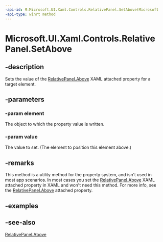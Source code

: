 ```yaml
---
-api-id: M:Microsoft.UI.Xaml.Controls.RelativePanel.SetAbove(Microsoft.UI.Xaml.UIElement,System.Object)
-api-type: winrt method
---
```


<!-- Method syntax
public void SetAbove(Windows.UI.Xaml.UIElement element, System.Object value)
-->

# Microsoft.UI.Xaml.Controls.RelativePanel.SetAbove

## -description
Sets the value of the [RelativePanel.Above](/uwp/api/microsoft.ui.xaml.controls.relativepanel#xaml-attached-properties) XAML attached property for a target element.

## -parameters
### -param element
The object to which the property value is written.

### -param value
The value to set. (The element to position this element above.)

## -remarks
This method is a utility method for the property system, and isn't used in most app scenarios. In most cases you set the [RelativePanel.Above](/uwp/api/microsoft.ui.xaml.controls.relativepanel#xaml-attached-properties) XAML attached property in XAML and won't need this method. For more info, see the [RelativePanel.Above](/uwp/api/microsoft.ui.xaml.controls.relativepanel#xaml-attached-properties) attached property.

## -examples

## -see-also
[RelativePanel.Above](/uwp/api/microsoft.ui.xaml.controls.relativepanel#xaml-attached-properties)
